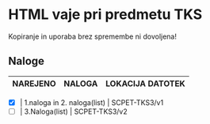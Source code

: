 # HTML vaje pri predmetu TKS
Kopiranje in uporaba brez spremembe ni dovoljena!
## Naloge
NAREJENO|NALOGA|LOKACIJA DATOTEK
---------|-------|------------

- [x] | 1.naloga in 2. naloga(list) | SCPET-TKS3/v1
- [ ] | 3.Naloga(list) | SCPET-TKS3/v2
